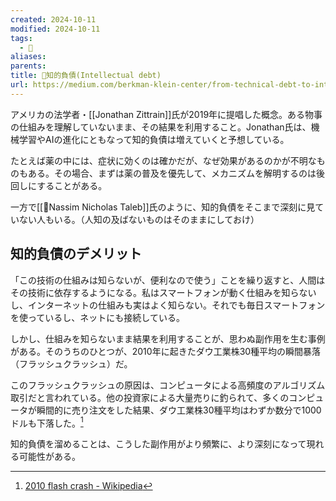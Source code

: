 ```yaml
---
created: 2024-10-11
modified: 2024-10-11
tags:
  - 📝
aliases: 
parents: 
title: 📝知的負債(Intellectual debt)
url: https://medium.com/berkman-klein-center/from-technical-debt-to-intellectual-debt-in-ai-e05ac56a502c
---
```

アメリカの法学者・[[Jonathan Zittrain]]氏が2019年に提唱した概念。ある物事の仕組みを理解していないまま、その結果を利用すること。Jonathan氏は、機械学習やAIの進化にともなって知的負債は増えていくと予想している。

たとえば薬の中には、症状に効くのは確かだが、なぜ効果があるのかが不明なものもある。その場合、まずは薬の普及を優先して、メカニズムを解明するのは後回しにすることがある。

一方で[[👤Nassim Nicholas Taleb]]氏のように、知的負債をそこまで深刻に見ていない人もいる。（人知の及ばないものはそのままにしておけ）

## 知的負債のデメリット
「この技術の仕組みは知らないが、便利なので使う」ことを繰り返すと、人間はその技術に依存するようになる。私はスマートフォンが動く仕組みを知らないし、インターネットの仕組みも実はよく知らない。それでも毎日スマートフォンを使っているし、ネットにも接続している。

しかし、仕組みを知らないまま結果を利用することが、思わぬ副作用を生む事例がある。そのうちのひとつが、2010年に起きたダウ工業株30種平均の瞬間暴落（フラッシュクラッシュ）だ。

このフラッシュクラッシュの原因は、コンピュータによる高頻度のアルゴリズム取引だと言われている。他の投資家による大量売りに釣られて、多くのコンピュータが瞬間的に売り注文をした結果、ダウ工業株30種平均はわずか数分で1000ドルも下落した。[^flash-crash]

[^flash-crash]: [2010 flash crash - Wikipedia](https://en.wikipedia.org/wiki/2010_flash_crash)

知的負債を溜めることは、こうした副作用がより頻繁に、より深刻になって現れる可能性がある。